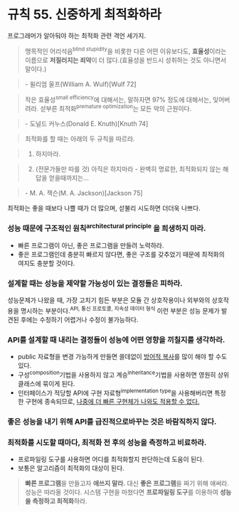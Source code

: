 # 규칙 55. 신중하게 최적화하라
프로그래머가 알아둬야 하는 최적화 관련 격언 세가지.

> 맹목적인 어리석음<sup>blind stupidity</sup>을 비롯한 다른 어떤 이유보다도, **효율성**이라는 이름으로 **저질러지는 죄악**이 더 많다.(효율성을 반드시 성취하는 것도 아니면서 말이다.)

> \- 윌리엄 울프(William A. Wulf)[Wulf 72]

> 작은 효율성<sup>small efficiency</sup>에 대해서는, 말하자면 97% 정도에 대해서는, 잊어버려라. 섣부른 최적화<sup>premature optimization</sup>는 모든 악의 근원이다. 

> \- 도널드 커누스(Donald E. Knuth)[Knuth 74]

> 최적화를 할 때는 아래의 두 규칙을 따르라. 

> 1. 하지마라.

> 2. (전문가들만 따를 것) 아직은 하지마라 - 완벽히 명료한, 최적화되지 않는 해답을 얻을때까지는...

> \- M. A. 잭슨(M. A. Jackson)[Jackson 75]

최적화는 좋을 때보다 나쁠 때가 더 많으며, 섣불리 시도하면 더더욱 나쁘다.

### 성능 때문에 구조적인 원칙<sup>architectural principle</sup> 을 희생하지 마라.

- 빠른 프로그램이 아닌, 좋은 프로그램을 만들려 노력하라.
- 좋은 프로그램인데 충분히 빠르지 않다면, 좋은 구조를 갖추었기 때문에 최적화의 여지도 충분할 것이다.

### 설계할 때는 성능을 제약할 가능성이 있는 결정들은 피하라.
성능문제가 나왔을 때, 가장 고치기 힘든 부분은 모듈 간 상호작용이나 외부와의 상호작용을 명시하는 부분이다.<sup>API, 통신 프로토콜, 지속성 데이터 형식</sup> 이런 부분은 성능 문제가 발견된 후에는 수정하기 어렵거나 수정이 불가능하다. 

### API를 설계할 때 내리는 결정들이 성능에 어떤 영향을 끼칠지를 생각하라.
- public 자료형을 변경 가능하게 만들면 쓸데없이 [방어적 복사](rule39.md)를 많이 해야 할 수도 있다. 
- 구성<sup>composition</sup>기법을 사용하지 않고 계승<sup>inheritance</sup>기법을 사용하면 영원히 상위클래스에 묶이게 된다.
- 인터페이스가 적당할 API에 구현 자료형<sup>implementation type</sup>을 사용해버리면 특정한 구현에 종속되므로, [나중에 더 빠른 구현체가 나와도 적용할 수 없다.](rule52.md)

### 좋은 성능을 내기 위해 API를 급진적으로바꾸는 것은 바람직하지 않다.

### 최적화를 시도할 때마다, 최적화 전 후의 성능을 측정하고 비료하라.
- 프로파일링 도구를 사용하면 어디를 최적화할지 판단하는데 도움이 된다. 
- 보통은 알고리즘이 최적화의 대상이 된다.

> **빠른 프로그램**을 만들고자 **애쓰지 말라.** 대신 **좋은 프로그램**을 짜기 위해 애써라. 성능은 따라올 것이다. 시스템 구현을 마쳤다면 **프로파일링 도구**를 이용하여 **성능을 측정하고 최적화**하라.

